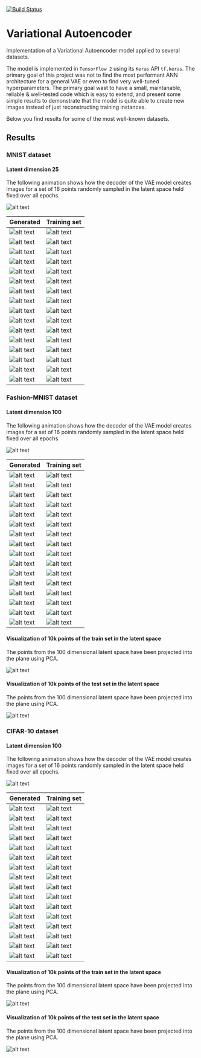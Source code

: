 [![Build Status](https://app.travis-ci.com/soerenberg/variational-autoencoder.svg?token=hpcdeWX5ho5Gtj7Nsa3k&branch=main)](https://app.travis-ci.com/soerenberg/variational-autoencoder)

# Variational Autoencoder

Implementation of a Variational Autoencoder model applied to several datasets.

The model is implemented in `TensorFlow 2` using its `Keras` API `tf.keras`.
The primary goal of this project was not to find the most performant ANN
architecture for a general VAE or even to find very well-tuned hyperparameters.
The primary goal wast to have a small, maintanable, reliable & well-tested code
which is easy to extend, and present some simple results to demonstrate that
the model is quite able to create new images instead of just reconstructing
training instances.

Below you find results for some of the most well-known datasets.


## Results

### MNIST dataset

#### Latent dimension 25

The following animation shows how the decoder of the VAE model creates images
for a set of 16 points randomly sampled in the latent space held fixed over
all epochs.

![alt text](https://github.com/soerenberg/variational-autoencoder/blob/main/images/mnist_latent_dim_25/grid_animations.gif?raw=true "Training progress of VAE")

Generated | Training set
--- | ---
![alt text](https://github.com/soerenberg/variational-autoencoder/blob/main/images/mnist_latent_dim_25/image_00_step_00000097.png?raw=true "Image generated from VAE") | ![alt text](https://github.com/soerenberg/variational-autoencoder/blob/main/images/mnist_latent_dim_25/train_image_closest_to_0_label_0.png?raw=true "Image from training set")
![alt text](https://github.com/soerenberg/variational-autoencoder/blob/main/images/mnist_latent_dim_25/image_01_step_00000097.png?raw=true "Image generated from VAE") | ![alt text](https://github.com/soerenberg/variational-autoencoder/blob/main/images/mnist_latent_dim_25/train_image_closest_to_1_label_6.png?raw=true "Image from training set")
![alt text](https://github.com/soerenberg/variational-autoencoder/blob/main/images/mnist_latent_dim_25/image_02_step_00000097.png?raw=true "Image generated from VAE") | ![alt text](https://github.com/soerenberg/variational-autoencoder/blob/main/images/mnist_latent_dim_25/train_image_closest_to_2_label_7.png?raw=true "Image from training set")
![alt text](https://github.com/soerenberg/variational-autoencoder/blob/main/images/mnist_latent_dim_25/image_03_step_00000097.png?raw=true "Image generated from VAE") | ![alt text](https://github.com/soerenberg/variational-autoencoder/blob/main/images/mnist_latent_dim_25/train_image_closest_to_3_label_5.png?raw=true "Image from training set")
![alt text](https://github.com/soerenberg/variational-autoencoder/blob/main/images/mnist_latent_dim_25/image_04_step_00000097.png?raw=true "Image generated from VAE") | ![alt text](https://github.com/soerenberg/variational-autoencoder/blob/main/images/mnist_latent_dim_25/train_image_closest_to_4_label_8.png?raw=true "Image from training set")
![alt text](https://github.com/soerenberg/variational-autoencoder/blob/main/images/mnist_latent_dim_25/image_05_step_00000097.png?raw=true "Image generated from VAE") | ![alt text](https://github.com/soerenberg/variational-autoencoder/blob/main/images/mnist_latent_dim_25/train_image_closest_to_5_label_6.png?raw=true "Image from training set")
![alt text](https://github.com/soerenberg/variational-autoencoder/blob/main/images/mnist_latent_dim_25/image_06_step_00000097.png?raw=true "Image generated from VAE") | ![alt text](https://github.com/soerenberg/variational-autoencoder/blob/main/images/mnist_latent_dim_25/train_image_closest_to_6_label_9.png?raw=true "Image from training set")
![alt text](https://github.com/soerenberg/variational-autoencoder/blob/main/images/mnist_latent_dim_25/image_07_step_00000097.png?raw=true "Image generated from VAE") | ![alt text](https://github.com/soerenberg/variational-autoencoder/blob/main/images/mnist_latent_dim_25/train_image_closest_to_7_label_3.png?raw=true "Image from training set")
![alt text](https://github.com/soerenberg/variational-autoencoder/blob/main/images/mnist_latent_dim_25/image_08_step_00000097.png?raw=true "Image generated from VAE") | ![alt text](https://github.com/soerenberg/variational-autoencoder/blob/main/images/mnist_latent_dim_25/train_image_closest_to_8_label_2.png?raw=true "Image from training set")
![alt text](https://github.com/soerenberg/variational-autoencoder/blob/main/images/mnist_latent_dim_25/image_09_step_00000097.png?raw=true "Image generated from VAE") | ![alt text](https://github.com/soerenberg/variational-autoencoder/blob/main/images/mnist_latent_dim_25/train_image_closest_to_9_label_0.png?raw=true "Image from training set")
![alt text](https://github.com/soerenberg/variational-autoencoder/blob/main/images/mnist_latent_dim_25/image_10_step_00000097.png?raw=true "Image generated from VAE") | ![alt text](https://github.com/soerenberg/variational-autoencoder/blob/main/images/mnist_latent_dim_25/train_image_closest_to_10_label_6.png?raw=true "Image from training set")
![alt text](https://github.com/soerenberg/variational-autoencoder/blob/main/images/mnist_latent_dim_25/image_11_step_00000097.png?raw=true "Image generated from VAE") | ![alt text](https://github.com/soerenberg/variational-autoencoder/blob/main/images/mnist_latent_dim_25/train_image_closest_to_11_label_8.png?raw=true "Image from training set")
![alt text](https://github.com/soerenberg/variational-autoencoder/blob/main/images/mnist_latent_dim_25/image_12_step_00000097.png?raw=true "Image generated from VAE") | ![alt text](https://github.com/soerenberg/variational-autoencoder/blob/main/images/mnist_latent_dim_25/train_image_closest_to_12_label_5.png?raw=true "Image from training set")
![alt text](https://github.com/soerenberg/variational-autoencoder/blob/main/images/mnist_latent_dim_25/image_13_step_00000097.png?raw=true "Image generated from VAE") | ![alt text](https://github.com/soerenberg/variational-autoencoder/blob/main/images/mnist_latent_dim_25/train_image_closest_to_13_label_3.png?raw=true "Image from training set")
![alt text](https://github.com/soerenberg/variational-autoencoder/blob/main/images/mnist_latent_dim_25/image_14_step_00000097.png?raw=true "Image generated from VAE") | ![alt text](https://github.com/soerenberg/variational-autoencoder/blob/main/images/mnist_latent_dim_25/train_image_closest_to_14_label_3.png?raw=true "Image from training set")
![alt text](https://github.com/soerenberg/variational-autoencoder/blob/main/images/mnist_latent_dim_25/image_15_step_00000097.png?raw=true "Image generated from VAE") | ![alt text](https://github.com/soerenberg/variational-autoencoder/blob/main/images/mnist_latent_dim_25/train_image_closest_to_15_label_6.png?raw=true "Image from training set")


### Fashion-MNIST dataset

#### Latent dimension 100

The following animation shows how the decoder of the VAE model creates images
for a set of 16 points randomly sampled in the latent space held fixed over
all epochs.

![alt text](https://github.com/soerenberg/variational-autoencoder/blob/main/images/fashion_mnist_latent_dim_100/grid_animations.gif?raw=true "Training progress of VAE")

Generated | Training set
--- | ---
![alt text](https://github.com/soerenberg/variational-autoencoder/blob/main/images/fashion_mnist_latent_dim_100/image_00_step_00000041.png?raw=true "Image generated from VAE") | ![alt text](https://github.com/soerenberg/variational-autoencoder/blob/main/images/fashion_mnist_latent_dim_100/train_image_closest_to_0_label_8.png?raw=true "Image from training set")
![alt text](https://github.com/soerenberg/variational-autoencoder/blob/main/images/fashion_mnist_latent_dim_100/image_01_step_00000041.png?raw=true "Image generated from VAE") | ![alt text](https://github.com/soerenberg/variational-autoencoder/blob/main/images/fashion_mnist_latent_dim_100/train_image_closest_to_1_label_3.png?raw=true "Image from training set")
![alt text](https://github.com/soerenberg/variational-autoencoder/blob/main/images/fashion_mnist_latent_dim_100/image_02_step_00000041.png?raw=true "Image generated from VAE") | ![alt text](https://github.com/soerenberg/variational-autoencoder/blob/main/images/fashion_mnist_latent_dim_100/train_image_closest_to_2_label_2.png?raw=true "Image from training set")
![alt text](https://github.com/soerenberg/variational-autoencoder/blob/main/images/fashion_mnist_latent_dim_100/image_03_step_00000041.png?raw=true "Image generated from VAE") | ![alt text](https://github.com/soerenberg/variational-autoencoder/blob/main/images/fashion_mnist_latent_dim_100/train_image_closest_to_3_label_8.png?raw=true "Image from training set")
![alt text](https://github.com/soerenberg/variational-autoencoder/blob/main/images/fashion_mnist_latent_dim_100/image_04_step_00000041.png?raw=true "Image generated from VAE") | ![alt text](https://github.com/soerenberg/variational-autoencoder/blob/main/images/fashion_mnist_latent_dim_100/train_image_closest_to_4_label_9.png?raw=true "Image from training set")
![alt text](https://github.com/soerenberg/variational-autoencoder/blob/main/images/fashion_mnist_latent_dim_100/image_05_step_00000041.png?raw=true "Image generated from VAE") | ![alt text](https://github.com/soerenberg/variational-autoencoder/blob/main/images/fashion_mnist_latent_dim_100/train_image_closest_to_5_label_2.png?raw=true "Image from training set")
![alt text](https://github.com/soerenberg/variational-autoencoder/blob/main/images/fashion_mnist_latent_dim_100/image_06_step_00000041.png?raw=true "Image generated from VAE") | ![alt text](https://github.com/soerenberg/variational-autoencoder/blob/main/images/fashion_mnist_latent_dim_100/train_image_closest_to_6_label_6.png?raw=true "Image from training set")
![alt text](https://github.com/soerenberg/variational-autoencoder/blob/main/images/fashion_mnist_latent_dim_100/image_07_step_00000041.png?raw=true "Image generated from VAE") | ![alt text](https://github.com/soerenberg/variational-autoencoder/blob/main/images/fashion_mnist_latent_dim_100/train_image_closest_to_7_label_0.png?raw=true "Image from training set")
![alt text](https://github.com/soerenberg/variational-autoencoder/blob/main/images/fashion_mnist_latent_dim_100/image_08_step_00000041.png?raw=true "Image generated from VAE") | ![alt text](https://github.com/soerenberg/variational-autoencoder/blob/main/images/fashion_mnist_latent_dim_100/train_image_closest_to_8_label_1.png?raw=true "Image from training set")
![alt text](https://github.com/soerenberg/variational-autoencoder/blob/main/images/fashion_mnist_latent_dim_100/image_09_step_00000041.png?raw=true "Image generated from VAE") | ![alt text](https://github.com/soerenberg/variational-autoencoder/blob/main/images/fashion_mnist_latent_dim_100/train_image_closest_to_9_label_8.png?raw=true "Image from training set")
![alt text](https://github.com/soerenberg/variational-autoencoder/blob/main/images/fashion_mnist_latent_dim_100/image_10_step_00000041.png?raw=true "Image generated from VAE") | ![alt text](https://github.com/soerenberg/variational-autoencoder/blob/main/images/fashion_mnist_latent_dim_100/train_image_closest_to_10_label_3.png?raw=true "Image from training set")
![alt text](https://github.com/soerenberg/variational-autoencoder/blob/main/images/fashion_mnist_latent_dim_100/image_11_step_00000041.png?raw=true "Image generated from VAE") | ![alt text](https://github.com/soerenberg/variational-autoencoder/blob/main/images/fashion_mnist_latent_dim_100/train_image_closest_to_11_label_9.png?raw=true "Image from training set")
![alt text](https://github.com/soerenberg/variational-autoencoder/blob/main/images/fashion_mnist_latent_dim_100/image_12_step_00000041.png?raw=true "Image generated from VAE") | ![alt text](https://github.com/soerenberg/variational-autoencoder/blob/main/images/fashion_mnist_latent_dim_100/train_image_closest_to_12_label_2.png?raw=true "Image from training set")
![alt text](https://github.com/soerenberg/variational-autoencoder/blob/main/images/fashion_mnist_latent_dim_100/image_13_step_00000041.png?raw=true "Image generated from VAE") | ![alt text](https://github.com/soerenberg/variational-autoencoder/blob/main/images/fashion_mnist_latent_dim_100/train_image_closest_to_13_label_5.png?raw=true "Image from training set")
![alt text](https://github.com/soerenberg/variational-autoencoder/blob/main/images/fashion_mnist_latent_dim_100/image_14_step_00000041.png?raw=true "Image generated from VAE") | ![alt text](https://github.com/soerenberg/variational-autoencoder/blob/main/images/fashion_mnist_latent_dim_100/train_image_closest_to_14_label_6.png?raw=true "Image from training set")
![alt text](https://github.com/soerenberg/variational-autoencoder/blob/main/images/fashion_mnist_latent_dim_100/image_15_step_00000041.png?raw=true "Image generated from VAE") | ![alt text](https://github.com/soerenberg/variational-autoencoder/blob/main/images/fashion_mnist_latent_dim_100/train_image_closest_to_15_label_6.png?raw=true "Image from training set")

#### Visualization of 10k points of the train set in the latent space

The points from the 100 dimensional latent space have been projected into the
plane using PCA.

![alt text](https://github.com/soerenberg/variational-autoencoder/blob/main/images/fashion_mnist_latent_dim_100/planar_encoding_train_step_00000041.png?raw=true "Encoding to latent space")


#### Visualization of 10k points of the test set in the latent space

The points from the 100 dimensional latent space have been projected into the
plane using PCA.

![alt text](https://github.com/soerenberg/variational-autoencoder/blob/main/images/fashion_mnist_latent_dim_100/planar_encoding_test_step_00000041.png?raw=true "Encoding to latent space")

### CIFAR-10 dataset

#### Latent dimension 100

The following animation shows how the decoder of the VAE model creates images
for a set of 16 points randomly sampled in the latent space held fixed over
all epochs.

![alt text](https://github.com/soerenberg/variational-autoencoder/blob/main/images/cifar10_latent_dim_100/grid_animations.gif?raw=true "Training progress of VAE")

Generated | Training set
--- | ---
![alt text](https://github.com/soerenberg/variational-autoencoder/blob/main/images/cifar10_latent_dim_100/image_00_step_00000044.png?raw=true "Image generated from VAE") | ![alt text](https://github.com/soerenberg/variational-autoencoder/blob/main/images/cifar10_latent_dim_100/train_image_closest_to_0_label_[0].png?raw=true "Image from training set")
![alt text](https://github.com/soerenberg/variational-autoencoder/blob/main/images/cifar10_latent_dim_100/image_01_step_00000044.png?raw=true "Image generated from VAE") | ![alt text](https://github.com/soerenberg/variational-autoencoder/blob/main/images/cifar10_latent_dim_100/train_image_closest_to_1_label_[2].png?raw=true "Image from training set")
![alt text](https://github.com/soerenberg/variational-autoencoder/blob/main/images/cifar10_latent_dim_100/image_02_step_00000044.png?raw=true "Image generated from VAE") | ![alt text](https://github.com/soerenberg/variational-autoencoder/blob/main/images/cifar10_latent_dim_100/train_image_closest_to_2_label_[6].png?raw=true "Image from training set")
![alt text](https://github.com/soerenberg/variational-autoencoder/blob/main/images/cifar10_latent_dim_100/image_03_step_00000044.png?raw=true "Image generated from VAE") | ![alt text](https://github.com/soerenberg/variational-autoencoder/blob/main/images/cifar10_latent_dim_100/train_image_closest_to_3_label_[4].png?raw=true "Image from training set")
![alt text](https://github.com/soerenberg/variational-autoencoder/blob/main/images/cifar10_latent_dim_100/image_04_step_00000044.png?raw=true "Image generated from VAE") | ![alt text](https://github.com/soerenberg/variational-autoencoder/blob/main/images/cifar10_latent_dim_100/train_image_closest_to_4_label_[8].png?raw=true "Image from training set")
![alt text](https://github.com/soerenberg/variational-autoencoder/blob/main/images/cifar10_latent_dim_100/image_05_step_00000044.png?raw=true "Image generated from VAE") | ![alt text](https://github.com/soerenberg/variational-autoencoder/blob/main/images/cifar10_latent_dim_100/train_image_closest_to_5_label_[2].png?raw=true "Image from training set")
![alt text](https://github.com/soerenberg/variational-autoencoder/blob/main/images/cifar10_latent_dim_100/image_06_step_00000044.png?raw=true "Image generated from VAE") | ![alt text](https://github.com/soerenberg/variational-autoencoder/blob/main/images/cifar10_latent_dim_100/train_image_closest_to_6_label_[0].png?raw=true "Image from training set")
![alt text](https://github.com/soerenberg/variational-autoencoder/blob/main/images/cifar10_latent_dim_100/image_07_step_00000044.png?raw=true "Image generated from VAE") | ![alt text](https://github.com/soerenberg/variational-autoencoder/blob/main/images/cifar10_latent_dim_100/train_image_closest_to_7_label_[2].png?raw=true "Image from training set")
![alt text](https://github.com/soerenberg/variational-autoencoder/blob/main/images/cifar10_latent_dim_100/image_08_step_00000044.png?raw=true "Image generated from VAE") | ![alt text](https://github.com/soerenberg/variational-autoencoder/blob/main/images/cifar10_latent_dim_100/train_image_closest_to_8_label_[0].png?raw=true "Image from training set")
![alt text](https://github.com/soerenberg/variational-autoencoder/blob/main/images/cifar10_latent_dim_100/image_09_step_00000044.png?raw=true "Image generated from VAE") | ![alt text](https://github.com/soerenberg/variational-autoencoder/blob/main/images/cifar10_latent_dim_100/train_image_closest_to_9_label_[6].png?raw=true "Image from training set")
![alt text](https://github.com/soerenberg/variational-autoencoder/blob/main/images/cifar10_latent_dim_100/image_10_step_00000044.png?raw=true "Image generated from VAE") | ![alt text](https://github.com/soerenberg/variational-autoencoder/blob/main/images/cifar10_latent_dim_100/train_image_closest_to_10_label_[0].png?raw=true "Image from training set")
![alt text](https://github.com/soerenberg/variational-autoencoder/blob/main/images/cifar10_latent_dim_100/image_11_step_00000044.png?raw=true "Image generated from VAE") | ![alt text](https://github.com/soerenberg/variational-autoencoder/blob/main/images/cifar10_latent_dim_100/train_image_closest_to_11_label_[4].png?raw=true "Image from training set")
![alt text](https://github.com/soerenberg/variational-autoencoder/blob/main/images/cifar10_latent_dim_100/image_12_step_00000044.png?raw=true "Image generated from VAE") | ![alt text](https://github.com/soerenberg/variational-autoencoder/blob/main/images/cifar10_latent_dim_100/train_image_closest_to_12_label_[6].png?raw=true "Image from training set")
![alt text](https://github.com/soerenberg/variational-autoencoder/blob/main/images/cifar10_latent_dim_100/image_13_step_00000044.png?raw=true "Image generated from VAE") | ![alt text](https://github.com/soerenberg/variational-autoencoder/blob/main/images/cifar10_latent_dim_100/train_image_closest_to_13_label_[5].png?raw=true "Image from training set")
![alt text](https://github.com/soerenberg/variational-autoencoder/blob/main/images/cifar10_latent_dim_100/image_14_step_00000044.png?raw=true "Image generated from VAE") | ![alt text](https://github.com/soerenberg/variational-autoencoder/blob/main/images/cifar10_latent_dim_100/train_image_closest_to_14_label_[3].png?raw=true "Image from training set")
![alt text](https://github.com/soerenberg/variational-autoencoder/blob/main/images/cifar10_latent_dim_100/image_15_step_00000044.png?raw=true "Image generated from VAE") | ![alt text](https://github.com/soerenberg/variational-autoencoder/blob/main/images/cifar10_latent_dim_100/train_image_closest_to_15_label_[3].png?raw=true "Image from training set")

#### Visualization of 10k points of the train set in the latent space

The points from the 100 dimensional latent space have been projected into the
plane using PCA.

![alt text](https://github.com/soerenberg/variational-autoencoder/blob/main/images/cifar10_latent_dim_100/planar_encoding_train_step_00000044.png?raw=true "Encoding to latent space")


#### Visualization of 10k points of the test set in the latent space

The points from the 100 dimensional latent space have been projected into the
plane using PCA.

![alt text](https://github.com/soerenberg/variational-autoencoder/blob/main/images/cifar10_latent_dim_100/planar_encoding_test_step_00000044.png?raw=true "Encoding to latent space")
